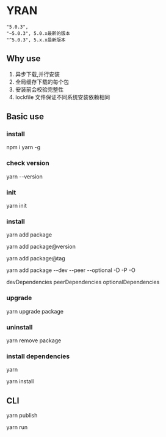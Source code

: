 # YRAN

```shell
"5.0.3",
"~5.0.3", 5.0.x最新的版本
"^5.0.3", 5.x.x最新版本
```

## 	Why use

1. 异步下载,并行安装
2. 全局缓存下载的每个包
3. 安装前会校验完整性
4. lockfile 文件保证不同系统安装依赖相同

## Basic use

### install

npm i yarn -g

### check version

yarn --version

### init

yarn init

### install 

yarn add package

yarn add package@version

yarn add package@tag

yarn add package --dev --peer --optional   -D -P -O

devDependencies peerDependencies  optionalDependencies

### upgrade

yarn upgrade package

### uninstall

yarn remove package

### install dependencies

yarn 

yarn install

## CLI

yarn publish

yarn run 

